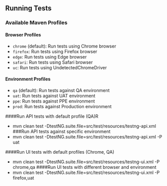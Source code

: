 ## Running Tests

### Available Maven Profiles

#### Browser Profiles
- `chrome` (default): Run tests using Chrome browser
- `firefox`: Run tests using Firefox browser
- `edge`: Run tests using Edge browser
- `safari`: Run tests using Safari browser
- `uc`: Run tests using UndetectedChromeDriver

#### Environment Profiles
- `qa` (default): Run tests against QA environment
- `uat`: Run tests against UAT environment
- `ppe`: Run tests against PPE environment
- `prod`: Run tests against Production environment

####Run API tests with default profile (QA)R
-  mvn clean test -DtestNG.suite.file=src/test/resources/testng-api.xml
###Run API tests against specific environment
-  mvn clean test -DtestNG.suite.file=src/test/resources/testng-api.xml -P uat
   
####Run UI tests with default profiles (Chrome, QA)
- mvn clean test -DtestNG.suite.file=src/test/resources/testng-ui.xml -P chrome,qa
####Run UI tests with different browser and environment
- mvn clean test -DtestNG.suite.file=src/test/resources/testng-ui.xml -P firefox,uat